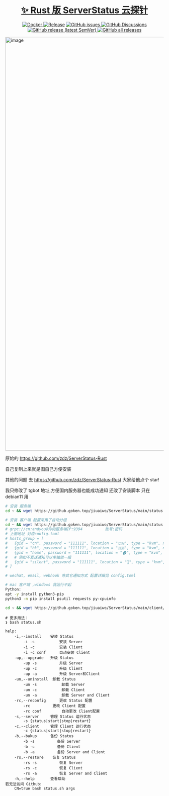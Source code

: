 <p align="center">
  <a href="https://github.com/zdz/ServerStatus-Rust">
    <h1 align="center">✨ Rust 版 ServerStatus 云探针</h1>
  </a>
</p>

<div align="center">
    <p>
        <a href="https://github.com/zdz/ServerStatus-Rust/actions/workflows/docker.yml">
            <img src="https://github.com/zdz/ServerStatus-Rust/actions/workflows/docker.yml/badge.svg"
                  alt="Docker">
        </a>
        <a href="https://github.com/zdz/ServerStatus-Rust/actions/workflows/release.yml">
            <img src="https://github.com/zdz/ServerStatus-Rust/actions/workflows/release.yml/badge.svg" alt="Release"></a>
        <a href="https://github.com/zdz/ServerStatus-Rust/issues">
            <img src="https://img.shields.io/github/issues/zdz/ServerStatus-Rust"
                  alt="GitHub issues">
        </a>
        <a href="https://github.com/zdz/ServerStatus-Rust/discussions">
            <img src="https://img.shields.io/github/discussions/zdz/ServerStatus-Rust"
                  alt="GitHub Discussions">
        </a>
        <a href="https://github.com/zdz/ServerStatus-Rust/releases">
            <img src="https://img.shields.io/github/v/release/zdz/ServerStatus-Rust"
                  alt="GitHub release (latest SemVer)">
        </a>
        <a href="https://github.com/zdz/ServerStatus-Rust/releases">
            <img src="https://img.shields.io/github/downloads/zdz/ServerStatus-Rust/total" alt="GitHub all releases">
        </a>
    </p>
</div>

<img width="1317" alt="image" src="https://user-images.githubusercontent.com/152173/206825541-6eaeb856-0c03-479a-b07e-006b60b41c02.png">


原始的 https://github.com/zdz/ServerStatus-Rust 

自己复制上来就是图自己方便安装

其他的问题 去 https://github.com/zdz/ServerStatus-Rust  大家给他点个 star!


我只修改了 tgbot 地址,方便国内服务器也能成功通知
还改了安装脚本 只在debian11 用



```bash
# 安装 服务端
cd ~ && wget https://github.goken.top/jiuaiwo/ServerStatus/main/status.sh -O status.sh && bash status.sh -i -s

# 安装 客户端 配置采用了自动分组
cd ~ && wget https://github.goken.top/jiuaiwo/ServerStatus/main/status.sh -O status.sh && bash status.sh -un -c && bash status.sh -i -c  grpc://cn:111111@你的服务端IP:9394
# grpc://cn:andyou@你的服务端IP:9394          账号:密码
# 上面地址 对应config.toml
# hosts_group = [
#   {gid = "cn", password = "111111", location = "🇨🇳", type = "kvm", notify = true},
#   {gid = "hk", password = "111111", location = "🇭🇰", type = "kvm", notify = true},
#   {gid = "home", password = "111111", location = "🏠", type = "kvm", notify = true},
#   # 例如不发送通知可以单独做一组
#   {gid = "silent", password = "111111", location = "🏡", type = "kvm", notify = false},
# ]

# wechat, email, webhook 等其它通知方式 配置详细见 config.toml

# mac 客户端 ,windows 我运行不起
Python:
apt -y install python3-pip
python3 -m pip install psutil requests py-cpuinfo

cd ~ && wget https://github.goken.top/jiuaiwo/ServerStatus/main/client/stat_client.py -O stat_client.py && python3 stat_client.py -a "http://你的服务端IP:8080/report" -g 账号 -p 密码

```

```
# 更多用法：
❯ bash status.sh

help:
    -i,--install    安装 Status
        -i -s           安装 Server
        -i -c           安装 Client
        -i -c conf      自动安装 Client
    -up,--upgrade   升级 Status
        -up -s          升级 Server
        -up -c          升级 Client
        -up -a          升级 Server和Client
    -un,--uninstall  卸载 Status
        -un -s           卸载 Server
        -un -c           卸载 Client
        -un -a           卸载 Server and Client
    -rc,--reconfig      更改 Status 配置
        -rc          更改 Client 配置
        -rc conf         自动更改 Client配置
    -s,--server     管理 Status 运行状态
        -s {status|start|stop|restart}
    -c,--client     管理 Client 运行状态
        -c {status|start|stop|restart}
    -b,--bakup      备份 Status
        -b -s          备份 Server
        -b -c          备份 Client
        -b -a          备份 Server and Client
    -rs,--restore    恢复 Status
        -rs -s          恢复 Server
        -rs -c          恢复 Client
        -rs -a          恢复 Server and Client
    -h,--help       查看帮助
若无法访问 Github: 
    CN=true bash status.sh args
```